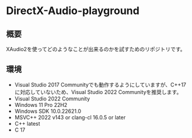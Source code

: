 # DirectX-Audio-playground

## 概要

XAudio2を使ってどのようなことが出来るのかを試すためのリポジトリです。

## 環境

- Visual Studio 2017 Communityでも動作するようにしていますが、C++17に対応していないため、Visual Studio 2022 Communityを推奨します。
- Visual Studio 2022 Community
- Windows 11 Pro 22H2
- Windows SDK 10.0.22621.0
- MSVC++ 2022 v143 or clang-cl 16.0.5 or later
- C++ latest
- C 17